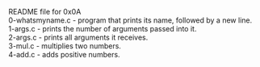 README file for 0x0A</br>
0-whatsmyname.c - program that prints its name, followed by a new line.</br>
1-args.c - prints the number of arguments passed into it.</br>
2-args.c - prints all arguments it receives.</br>
3-mul.c - multiplies two numbers.</br>
4-add.c - adds positive numbers.</br>
